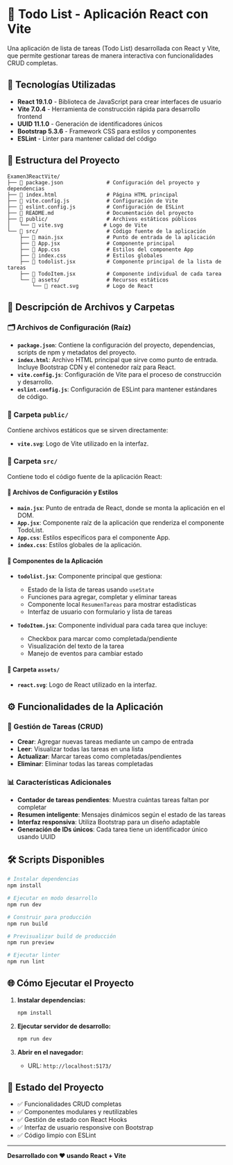 # 📝 Todo List - Aplicación React con Vite

Una aplicación de lista de tareas (Todo List) desarrollada con React y Vite, que permite gestionar tareas de manera interactiva con funcionalidades CRUD completas.

## 🚀 Tecnologías Utilizadas

- **React 19.1.0** - Biblioteca de JavaScript para crear interfaces de usuario
- **Vite 7.0.4** - Herramienta de construcción rápida para desarrollo frontend
- **UUID 11.1.0** - Generación de identificadores únicos
- **Bootstrap 5.3.6** - Framework CSS para estilos y componentes
- **ESLint** - Linter para mantener calidad del código

## 📁 Estructura del Proyecto

```
Examen3ReactVite/
├── 📄 package.json              # Configuración del proyecto y dependencias
├── 📄 index.html                # Página HTML principal
├── 📄 vite.config.js            # Configuración de Vite
├── 📄 eslint.config.js          # Configuración de ESLint
├── 📄 README.md                 # Documentación del proyecto
├── 📁 public/                   # Archivos estáticos públicos
│   └── 📄 vite.svg             # Logo de Vite
└── 📁 src/                      # Código fuente de la aplicación
    ├── 📄 main.jsx              # Punto de entrada de la aplicación
    ├── 📄 App.jsx               # Componente principal
    ├── 📄 App.css               # Estilos del componente App
    ├── 📄 index.css             # Estilos globales
    ├── 📄 todolist.jsx          # Componente principal de la lista de tareas
    ├── 📄 TodoItem.jsx          # Componente individual de cada tarea
    └── 📁 assets/               # Recursos estáticos
        └── 📄 react.svg         # Logo de React
```

## 📄 Descripción de Archivos y Carpetas

### 🗂️ Archivos de Configuración (Raíz)

- **`package.json`**: Contiene la configuración del proyecto, dependencias, scripts de npm y metadatos del proyecto.
- **`index.html`**: Archivo HTML principal que sirve como punto de entrada. Incluye Bootstrap CDN y el contenedor raíz para React.
- **`vite.config.js`**: Configuración de Vite para el proceso de construcción y desarrollo.
- **`eslint.config.js`**: Configuración de ESLint para mantener estándares de código.

### 📁 Carpeta `public/`

Contiene archivos estáticos que se sirven directamente:
- **`vite.svg`**: Logo de Vite utilizado en la interfaz.

### 📁 Carpeta `src/`

Contiene todo el código fuente de la aplicación React:

#### 🔧 Archivos de Configuración y Estilos
- **`main.jsx`**: Punto de entrada de React, donde se monta la aplicación en el DOM.
- **`App.jsx`**: Componente raíz de la aplicación que renderiza el componente TodoList.
- **`App.css`**: Estilos específicos para el componente App.
- **`index.css`**: Estilos globales de la aplicación.

#### 📝 Componentes de la Aplicación
- **`todolist.jsx`**: Componente principal que gestiona:
  - Estado de la lista de tareas usando `useState`
  - Funciones para agregar, completar y eliminar tareas
  - Componente local `ResumenTareas` para mostrar estadísticas
  - Interfaz de usuario con formulario y lista de tareas

- **`TodoItem.jsx`**: Componente individual para cada tarea que incluye:
  - Checkbox para marcar como completada/pendiente
  - Visualización del texto de la tarea
  - Manejo de eventos para cambiar estado

#### 🎨 Carpeta `assets/`
- **`react.svg`**: Logo de React utilizado en la interfaz.

## ⚙️ Funcionalidades de la Aplicación

### 🔄 Gestión de Tareas (CRUD)
- **Crear**: Agregar nuevas tareas mediante un campo de entrada
- **Leer**: Visualizar todas las tareas en una lista
- **Actualizar**: Marcar tareas como completadas/pendientes
- **Eliminar**: Eliminar todas las tareas completadas

### 📊 Características Adicionales
- **Contador de tareas pendientes**: Muestra cuántas tareas faltan por completar
- **Resumen inteligente**: Mensajes dinámicos según el estado de las tareas
- **Interfaz responsiva**: Utiliza Bootstrap para un diseño adaptable
- **Generación de IDs únicos**: Cada tarea tiene un identificador único usando UUID

## 🛠️ Scripts Disponibles

```bash
# Instalar dependencias
npm install

# Ejecutar en modo desarrollo
npm run dev

# Construir para producción
npm run build

# Previsualizar build de producción
npm run preview

# Ejecutar linter
npm run lint
```

## 🌐 Cómo Ejecutar el Proyecto

1. **Instalar dependencias:**
   ```bash
   npm install
   ```

2. **Ejecutar servidor de desarrollo:**
   ```bash
   npm run dev
   ```

3. **Abrir en el navegador:**
   - URL: `http://localhost:5173/`

## 🎯 Estado del Proyecto

- ✅ Funcionalidades CRUD completas
- ✅ Componentes modulares y reutilizables
- ✅ Gestión de estado con React Hooks
- ✅ Interfaz de usuario responsive con Bootstrap
- ✅ Código limpio con ESLint

---

**Desarrollado con ❤️ usando React + Vite**
